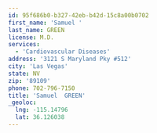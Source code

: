 ```yaml
---
id: 95f686b0-b327-42eb-b42d-15c8a00b0702
first_name: 'Samuel '
last_name: GREEN
license: M.D.
services:
  - 'Cardiovascular Diseases'
address: '3121 S Maryland Pky #512'
city: 'Las Vegas'
state: NV
zip: '89109'
phone: 702-796-7150
title: 'Samuel  GREEN'
_geoloc:
  lng: -115.14796
  lat: 36.126038
---
```

